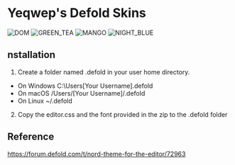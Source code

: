 # Yeqwep's Defold Skins
![DOM](https://)
![GREEN_TEA](https://)
![MANGO](https://)
![NIGHT_BLUE](https://)
## nstallation
1. Create a folder named .defold in your user home directory.
 * On Windows C:\Users\[Your Username]\.defold
 * On macOS /Users/[Your Username]/.defold
 * On Linux ~/.defold
2. Copy the editor.css and the font provided in the zip to the .defold folder

## Reference
https://forum.defold.com/t/nord-theme-for-the-editor/72963